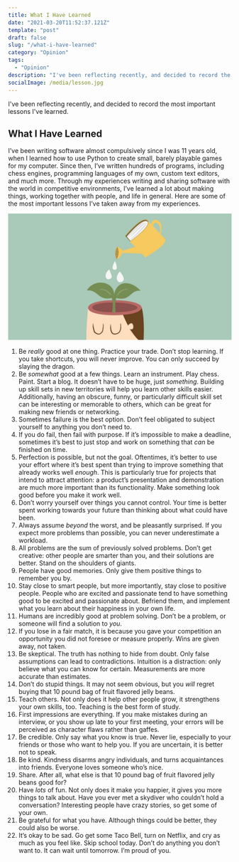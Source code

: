 ```yaml
---
title: What I Have Learned
date: "2021-03-20T11:52:37.121Z"
template: "post"
draft: false
slug: "/what-i-have-learned"
category: "Opinion"
tags:
  - "Opinion"
description: "I've been reflecting recently, and decided to record the most important lessons I've learned."
socialImage: /media/lesson.jpg
---
```


I've been reflecting recently, and decided to record the most important lessons I've learned.

## What I Have Learned

I’ve been writing software almost compulsively since I was 11 years old, when I learned how to use Python to create small, barely playable games for my computer. Since then, I’ve written hundreds of programs, including chess engines, programming languages of my own, custom text editors, and much more. Through my experiences writing and sharing software with the world in competitive environments, I’ve learned a lot about making things, working together with people, and life in general. Here are some of the most important lessons I’ve taken away from my experiences.

![Lesson](./media/lesson.jpg)

1. Be *really* good at one thing. Practice your trade. Don’t stop learning. If you take shortcuts, you will never improve. You can only succeed by slaying the dragon.
2. Be *somewhat* good at a few things. Learn an instrument. Play chess. Paint. Start a blog. It doesn’t have to be huge, just *something*. Building up skill sets in new territories will help you learn other skills easier. Additionally, having an obscure, funny, or particularly difficult skill set can be interesting or memorable to others, which can be great for making new friends or networking.
3. Sometimes failure is the best option. Don’t feel obligated to subject yourself to anything you don’t need to.
4. If you do fail, then fail with purpose. If it’s impossible to make a deadline, sometimes it’s best to just stop and work on something that *can* be finished on time.
5. Perfection is possible, but not the goal. Oftentimes, it’s better to use your effort where it’s best spent than trying to improve something that already works well *enough*. This is particularly true for projects that intend to attract attention: a product’s presentation and demonstration are much more important than its functionality. Make something look good before you make it work well.
6. Don’t worry yourself over things you cannot control. Your time is better spent working towards your future than thinking about what could have been.
7. Always assume *beyond* the worst, and be pleasantly surprised. If you expect more problems than possible, you can never underestimate a workload.
8. All problems are the sum of previously solved problems. Don’t get creative: other people are smarter than you, and their solutions are better. Stand on the shoulders of giants.
9. People have good memories. Only give them positive things to remember you by.
10. Stay close to smart people, but more importantly, stay close to positive people. People who are excited and passionate tend to have something good to be excited and passionate about. Befriend them, and implement what you learn about their happiness in your own life.
11. Humans are incredibly good at problem solving. Don’t be a problem, or someone will find a solution to *you*.
12. If you lose in a fair match, it is because you gave your competition an opportunity you did not foresee or measure properly. Wins are given away, not taken.
13. Be skeptical. The truth has nothing to hide from doubt. Only false assumptions can lead to contradictions. Intuition is a distraction: only believe what you can know for certain. Measurements are more accurate than estimates.
14. Don’t do stupid things. It may not seem obvious, but you *will* regret buying that 10 pound bag of fruit flavored jelly beans.
15. Teach others. Not only does it help other people grow, it strengthens your own skills, too. Teaching is the best form of study.
16. First impressions are everything. If you make mistakes during an interview, or you show up late to your first meeting, your errors will be perceived as character flaws rather than gaffes.
17. Be credible. Only say what you know is true. Never lie, especially to your friends or those who want to help you. If you are uncertain, it is better not to speak.
18. Be kind. Kindness disarms angry individuals, and turns acquaintances into friends. Everyone loves someone who’s nice.
19. Share. After all, what else is that 10 pound bag of fruit flavored jelly beans good for?
20. Have *lots* of fun. Not only does it make you happier, it gives you more things to talk about. Have you ever met a skydiver who couldn’t hold a conversation? Interesting people have crazy stories, so get some of your own.
21. Be grateful for what you have. Although things could be better, they could also be worse.
22. It’s okay to be sad. Go get some Taco Bell, turn on Netflix, and cry as much as you feel like. Skip school today. Don’t do anything you don’t want to. It can wait until tomorrow. I’m proud of you.
